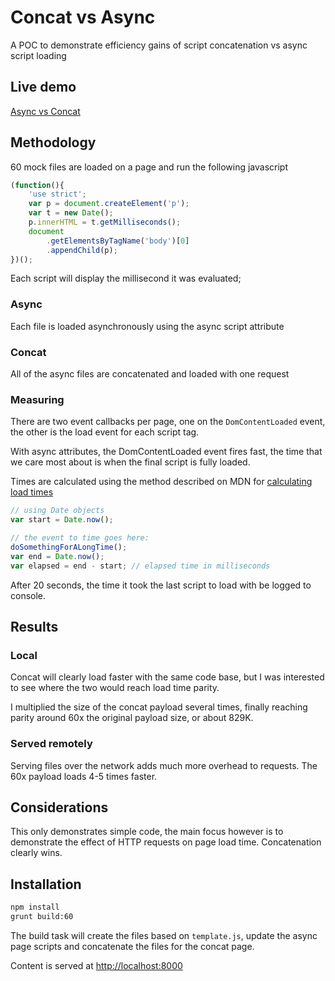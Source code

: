 
# Concat vs Async

A POC to demonstrate efficiency gains of script concatenation vs async script loading

## Live demo

[Async vs Concat](http://danemacaulay.github.io/concat-vs-async/)

## Methodology
60 mock files are loaded on a page and run the following javascript

```js
(function(){
    'use strict';
    var p = document.createElement('p');
    var t = new Date();
    p.innerHTML = t.getMilliseconds();
    document
        .getElementsByTagName('body')[0]
        .appendChild(p);
})();
```

Each script will display the millisecond it was evaluated;

### Async
Each file is loaded asynchronously using the async script attribute

### Concat
All of the async files are concatenated and loaded with one request

### Measuring
There are two event callbacks per page, one on the ``DomContentLoaded`` event, the other is the load event for each script tag.

With async attributes, the DomContentLoaded event fires fast, the time that we care most about is when the final script is fully loaded.

Times are calculated using the method described on MDN for [calculating load times](https://developer.mozilla.org/en-US/docs/Web/JavaScript/Reference/Global_Objects/Date#Example:_Calculating_elapsed_time)

```js
// using Date objects
var start = Date.now();

// the event to time goes here:
doSomethingForALongTime();
var end = Date.now();
var elapsed = end - start; // elapsed time in milliseconds

```

After 20 seconds, the time it took the last script to load with be logged to console.

## Results

### Local

Concat will clearly load faster with the same code base, but I was interested to see where the two would reach load time parity. 

I multiplied the size of the concat payload several times, finally reaching parity around 60x the original payload size, or about 829K.

### Served remotely

Serving files over the network adds much more overhead to requests. The 60x payload loads 4-5 times faster.

## Considerations

This only demonstrates simple code, the main focus however is to demonstrate the effect of HTTP requests on page load time. Concatenation clearly wins.

## Installation

```bash
npm install
grunt build:60
```

The build task will create the files based on ``template.js``, update the async page scripts and concatenate the files for the concat page. 

Content is served at [http://localhost:8000](http://localhost:8000)
